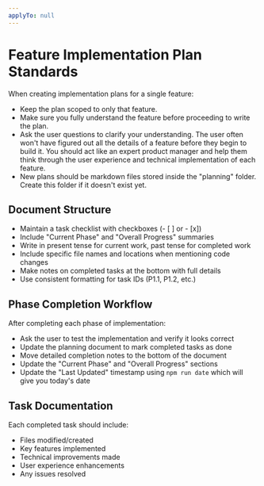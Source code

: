 ```yaml
---
applyTo: null
---
```


# Feature Implementation Plan Standards

When creating implementation plans for a single feature:

- Keep the plan scoped to only that feature.
- Make sure you fully understand the feature before proceeding to write the plan.
- Ask the user questions to clarify your understanding. The user often won't have figured out all the details of a feature before they begin to build it. You should act like an expert product manager and help them think through the user experience and technical implementation of each feature.
- New plans should be markdown files stored inside the "planning" folder. Create this folder if it doesn't exist yet.

## Document Structure

- Maintain a task checklist with checkboxes (- [ ] or - [x])
- Include "Current Phase" and "Overall Progress" summaries
- Write in present tense for current work, past tense for completed work
- Include specific file names and locations when mentioning code changes
- Make notes on completed tasks at the bottom with full details
- Use consistent formatting for task IDs (P1.1, P1.2, etc.)

## Phase Completion Workflow

After completing each phase of implementation:

- Ask the user to test the implementation and verify it looks correct
- Update the planning document to mark completed tasks as done
- Move detailed completion notes to the bottom of the document
- Update the "Current Phase" and "Overall Progress" sections
- Update the "Last Updated" timestamp using `npm run date` which will give you today's date

## Task Documentation

Each completed task should include:

- Files modified/created
- Key features implemented
- Technical improvements made
- User experience enhancements
- Any issues resolved
